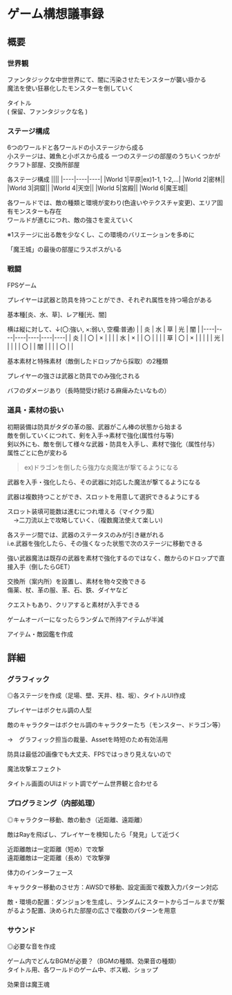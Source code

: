 # ゲーム構想議事録
## 概要
### 世界観
ファンタジックな中世世界にて、闇に汚染させたモンスターが襲い掛かる<br>
魔法を使い狂暴化したモンスターを倒していく

タイトル<br>
( 保留、ファンタジックな名 )

### ステージ構成
6つのワールドと各ワールドの小ステージから成る<br>
小ステージは、雑魚と小ボスから成る
一つのステージの部屋のうちいくつかがクラフト部屋、交換所部屋

各ステージ構成
||||
|----|----|----|
|World 1|平原|ex)1-1, 1-2,...|
|World 2|密林||
|World 3|洞窟||
|World 4|天空||
|World 5|宮殿||
|World 6|魔王城||

各ワールドでは、敵の種類と環境が変わり(色違いやテクスチャ変更)、エリア固有モンスターも存在<br>
ワールドが進むにつれ、敵の強さを変えていく

※1ステージに出る敵を少なくし、この環境のバリエーションを多めに

「魔王城」の最後の部屋にラスボスがいる

### 戦闘
FPSゲーム

プレイヤーは武器と防具を持つことができ、それぞれ属性を持つ場合がある

基本種[炎、水、草]、レア種[光、闇]

横は縦に対して、↓(〇:強い, ×:弱い, 空欄:普通)
|    | 炎 | 水 | 草 | 光  | 闇 |
|----|----|----|----|----|----|
| 炎 |    | 〇 |  × |    |    |
| 水 | ×  |    | 〇 |    |    |
| 草 | 〇 | ×  |    |    |    |
| 光 |    |    |    |    | 〇 |
| 闇 |    |    |    | 〇 |    |

基本素材と特殊素材（敵倒したドロップから採取）の2種類

プレイヤーの強さは武器と防具でのみ強化される

バフのダメージあり（長時間受け続ける麻痺みたいなもの）

### 道具・素材の扱い
初期装備は防具がタダの革の服、武器がこん棒の状態から始まる<br>
敵を倒していくにつれて、剣を入手→素材で強化(属性付与等)<br>
剣以外にも、敵を倒して様々な武器・防具を入手し、素材で強化（属性付与）<br>属性ごとに色が変わる
> ex)ドラゴンを倒したら強力な炎魔法が撃てるようになる



武器を入手・強化したら、その武器に対応した魔法が撃てるようになる

武器は複数持つことができ、スロットを用意して選択できるようにする

スロット装填可能数は進むにつれ増える（マイクラ風）<br>
　→二刀流以上で攻略していく、（複数魔法使えて楽しい)

各ステージ間では、武器のステータスのみが引き継がれる<br>
i.e.武器を強化したら、その強くなった状態で次のステージに移動できる



強い武器魔法は既存の武器を素材で強化するのではなく、敵からのドロップで直接入手（倒したらGET）


交換所（案内所）を設置し、素材を物々交換できる<br>
傷薬、杖、革の服、革、石、鉄、ダイヤなど

クエストもあり、クリアすると素材が入手できる

ゲームオーバーになったらランダムで所持アイテムが半減

アイテム・敵図鑑を作成



## 詳細
### グラフィック
◎各ステージを作成（足場、壁、天井、柱、坂）、タイトルUI作成

プレイヤーはボクセル調の人型

敵のキャラクターはボクセル調のキャラクターたち（モンスター、ドラゴン等）

→　グラフィック担当の裁量、Assetを時短のため有効活用

防具は最低2D画像でも大丈夫、FPSではっきり見えないので

魔法攻撃エフェクト

タイトル画面のUIはドット調でゲーム世界観と合わせる

### プログラミング（内部処理）
◎キャラクター移動、敵の動き（近距離、遠距離）

敵はRayを飛ばし、プレイヤーを検知したら「発見」して近づく

近距離敵は一定距離（短め）で攻撃<br>
遠距離敵は一定距離（長め）で攻撃弾

体力のインターフェース

キャラクター移動のさせ方：AWSDで移動、設定画面で複数入力パターン対応

敵・環境の配置：ダンジョンを生成し、ランダムにスタートからゴールまでが繋がるよう配置、決められた部屋の広さで複数のパターンを用意


### サウンド
◎必要な音を作成

ゲーム内でどんなBGMが必要？（BGMの種類、効果音の種類）<br>
タイトル用、各ワールドのゲーム中、ボス戦、ショップ

効果音は魔王魂
